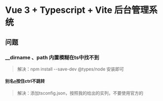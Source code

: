 # Vue 3 + Typescript + Vite 后台管理系统

## 问题

### __dirname 、path 内置模糊在ts中找不到

> 解决：npm install --save-dev @types/node 安装即可

#### 别名`@`按住ctrl不跳转

> 解决：添加tsconfig.json，按照我的给出的实列，不要使用官方的